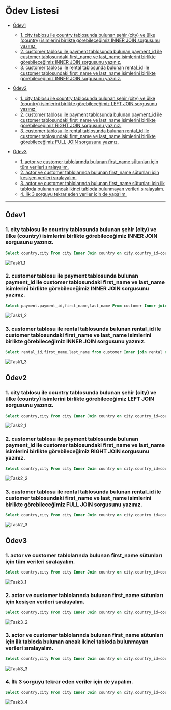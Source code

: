 # Ödev Listesi

- [Ödev1](#ödev1)
   - [1. city tablosu ile country tablosunda bulunan şehir (city) ve ülke (country) isimlerini birlikte görebileceğimiz INNER JOIN sorgusunu yazınız.](#odev1-soru1)
   - [2. customer tablosu ile payment tablosunda bulunan payment_id ile customer tablosundaki first_name ve last_name isimlerini birlikte görebileceğimiz INNER JOIN sorgusunu yazınız.](#odev1-soru2)
   - [3. customer tablosu ile rental tablosunda bulunan rental_id ile customer tablosundaki first_name ve last_name isimlerini birlikte görebileceğimiz INNER JOIN sorgusunu yazınız.](#odev1-soru3)

- [Ödev2](#ödev2)
   - [1. city tablosu ile country tablosunda bulunan şehir (city) ve ülke (country) isimlerini birlikte görebileceğimiz LEFT JOIN sorgusunu yazınız.](#odev2-soru1)
   - [2. customer tablosu ile payment tablosunda bulunan payment_id ile customer tablosundaki first_name ve last_name isimlerini birlikte görebileceğimiz RIGHT JOIN sorgusunu yazınız.](#odev2-soru2)
   - [3. customer tablosu ile rental tablosunda bulunan rental_id ile customer tablosundaki first_name ve last_name isimlerini birlikte görebileceğimiz FULL JOIN sorgusunu yazınız.](#odev2-soru3)

- [Ödev3](#ödev3)
   - [1. actor ve customer tablolarında bulunan first_name sütunları için tüm verileri sıralayalım.](#odev3-soru1)
   - [2. actor ve customer tablolarında bulunan first_name sütunları için kesişen verileri sıralayalım.](#odev3-soru2)
   - [3. actor ve customer tablolarında bulunan first_name sütunları için ilk tabloda bulunan ancak ikinci tabloda bulunmayan verileri sıralayalım.](#odev3-soru3)
   - [4. İlk 3 sorguyu tekrar eden veriler için de yapalım.](#odev3-soru4)

---

## Ödev1

### <a name="odev1-soru1"></a>1. city tablosu ile country tablosunda bulunan şehir (city) ve ülke (country) isimlerini birlikte görebileceğimiz INNER JOIN sorgusunu yazınız.
```sql
Select country,city From city Inner Join country on city.country_id=country.country_id;
```
![Task1_1](images/task1_1.PNG)

### <a name="odev1-soru2"></a>2. customer tablosu ile payment tablosunda bulunan payment_id ile customer tablosundaki first_name ve last_name isimlerini birlikte görebileceğimiz INNER JOIN sorgusunu yazınız.
```sql
Select payment.payment_id,first_name,last_name From customer Inner join payment on customer.customer_id=payment.customer_id;
```
![Task1_2](images/task1_2.PNG)

### <a name="odev1-soru3"></a>3. customer tablosu ile rental tablosunda bulunan rental_id ile customer tablosundaki first_name ve last_name isimlerini birlikte görebileceğimiz INNER JOIN sorgusunu yazınız.
```sql
Select rental_id,first_name,last_name from customer Inner join rental on customer.customer_id=rental.customer_id;
```
![Task1_3](images/task1_3.PNG)

## Ödev2

### <a name="odev2-soru1"></a>1. city tablosu ile country tablosunda bulunan şehir (city) ve ülke (country) isimlerini birlikte görebileceğimiz LEFT JOIN sorgusunu yazınız.
```sql
Select country,city From city Inner Join country on city.country_id=country.country_id;
```
![Task2_1](images/task2_1.PNG)

### <a name="odev2-soru2"></a>2. customer tablosu ile payment tablosunda bulunan payment_id ile customer tablosundaki first_name ve last_name isimlerini birlikte görebileceğimiz RIGHT JOIN sorgusunu yazınız.
```sql
Select country,city From city Inner Join country on city.country_id=country.country_id;
```
![Task2_2](images/task2_2.PNG)

### <a name="odev2-soru3"></a>3. customer tablosu ile rental tablosunda bulunan rental_id ile customer tablosundaki first_name ve last_name isimlerini birlikte görebileceğimiz FULL JOIN sorgusunu yazınız.
```sql
Select country,city From city Inner Join country on city.country_id=country.country_id;
```
![Task2_3](images/task2_3.PNG)

## Ödev3

### <a name="odev3-soru1"></a>1. actor ve customer tablolarında bulunan first_name sütunları için tüm verileri sıralayalım.
```sql
Select country,city From city Inner Join country on city.country_id=country.country_id;
```
![Task3_1](images/task3_1.PNG)

### <a name="odev3-soru2"></a>2. actor ve customer tablolarında bulunan first_name sütunları için kesişen verileri sıralayalım.
```sql
Select country,city From city Inner Join country on city.country_id=country.country_id;
```
![Task3_2](images/task3_2.PNG)

### <a name="odev3-soru3"></a>3. actor ve customer tablolarında bulunan first_name sütunları için ilk tabloda bulunan ancak ikinci tabloda bulunmayan verileri sıralayalım.
```sql
Select country,city From city Inner Join country on city.country_id=country.country_id;
```
![Task3_3](images/task3_3.PNG)

### <a name="odev3-soru4"></a>4. İlk 3 sorguyu tekrar eden veriler için de yapalım.
```sql
Select country,city From city Inner Join country on city.country_id=country.country_id;
```
![Task3_4](images/task3_4.PNG)
